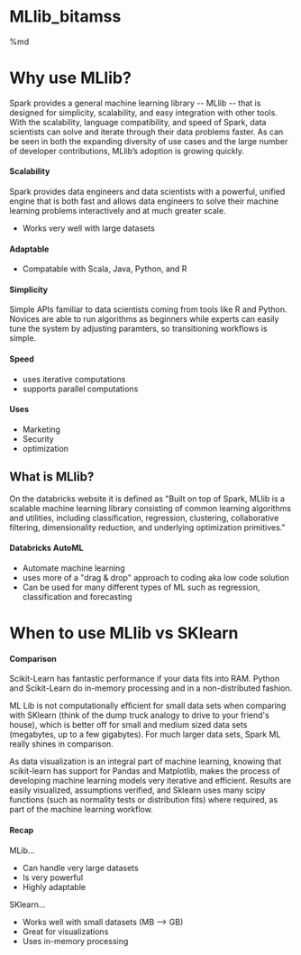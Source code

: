 # MLlib_bitamss

%md
# Why use MLlib?

Spark provides a general machine learning library -- MLlib -- that is designed for simplicity, scalability, and easy integration with other tools. With the scalability, language compatibility, and speed of Spark, data scientists can solve and iterate through their data problems faster. As can be seen in both the expanding diversity of use cases and the large number of developer contributions, MLlib’s adoption is growing quickly.

#### Scalability
Spark provides data engineers and data scientists with a powerful, unified engine that is both fast and allows data engineers to solve their machine learning problems interactively and at much greater scale.
* Works very well with large datasets

#### Adaptable
* Compatable with Scala, Java, Python, and R

#### Simplicity
Simple APIs familiar to data scientists coming from tools like R and Python. Novices are able to run algorithms as beginners while experts can easily tune the system by adjusting paramters, so transitioning workflows is simple.

#### Speed
* uses iterative computations
* supports parallel computations

#### Uses
* Marketing
* Security
* optimization

## What is MLlib?
On the databricks website it is defined as "Built on top of Spark, MLlib is a scalable machine learning library consisting of common learning algorithms and utilities, including classification, regression, clustering, collaborative filtering, dimensionality reduction, and underlying optimization primitives."

#### Databricks AutoML
* Automate machine learning
* uses more of a "drag & drop" approach to coding aka low code solution
* Can be used for many different types of ML such as regression, classification and forecasting

# When to use MLlib vs SKlearn

#### Comparison
Scikit-Learn has fantastic performance if your data fits into RAM. Python and Scikit-Learn do in-memory processing and in a non-distributed fashion. 

ML Lib is not computationally efficient for small data sets when comparing with SKlearn (think of the dump truck analogy to drive to your friend's house), which is better off for small and medium sized data sets (megabytes, up to a few gigabytes). For much larger data sets, Spark ML really shines in comparison.

As data visualization is an integral part of machine learning, knowing that scikit-learn has support for Pandas and Matplotlib, makes the process of developing machine learning models very iterative and efficient. Results are easily visualized, assumptions verified, and Sklearn uses many scipy functions (such as normality tests or distribution fits) where required, as part of the machine learning workflow.

#### Recap

MLib...
* Can handle very large datasets
* Is very powerful
* Highly adaptable

SKlearn...
* Works well with small datasets (MB --> GB)
* Great for visualizations
* Uses in-memory processing
